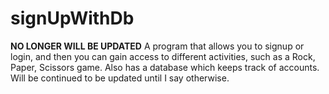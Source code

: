 # signUpWithDb
**NO LONGER WILL BE UPDATED**
A program that allows you to signup or login, and then you can gain access to different activities, such as a Rock, Paper, Scissors game. Also has a database which keeps track of accounts. Will be continued to be updated until I say otherwise.
